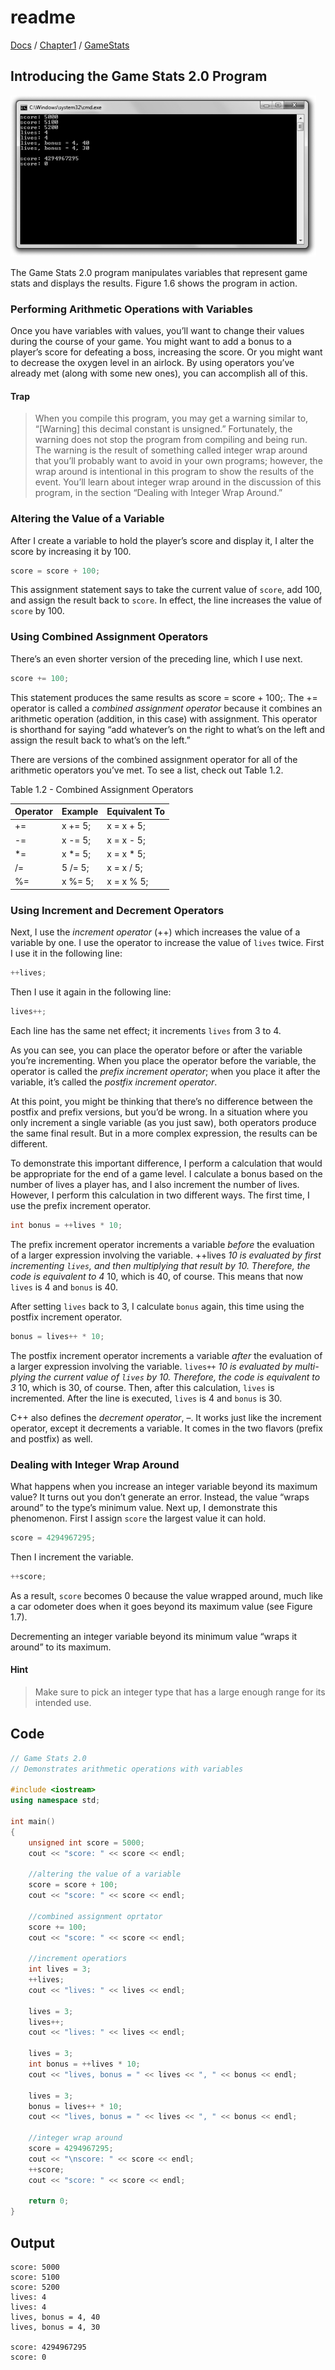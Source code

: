# readme

[Docs](https://github.com/PiSaucer/book-c-plus-plus/tree/569357054614b69475a73eff46aae33d4998bc5a/docs/README.md) / [Chapter1](https://github.com/PiSaucer/book-c-plus-plus/tree/569357054614b69475a73eff46aae33d4998bc5a/docs/Chapter1/README.md) / [GameStats](https://github.com/PiSaucer/book-c-plus-plus/tree/569357054614b69475a73eff46aae33d4998bc5a/docs/Chapter1/GameStats/README.md)

## Introducing the Game Stats 2.0 Program

![ScreenShot](../.gitbook/assets/Image_058.gif)

The Game Stats 2.0 program manipulates variables that represent game stats and displays the results. Figure 1.6 shows the program in action.

### Performing Arithmetic Operations with Variables

Once you have variables with values, you’ll want to change their values during the course of your game. You might want to add a bonus to a player’s score for defeating a boss, increasing the score. Or you might want to decrease the oxygen level in an airlock. By using operators you’ve already met \(along with some new ones\), you can accomplish all of this.

#### Trap

> When you compile this program, you may get a warning similar to, “\[Warning\] this decimal constant is unsigned.” Fortunately, the warning does not stop the program from compiling and being run. The warning is the result of something called integer wrap around that you’ll probably want to avoid in your own programs; however, the wrap around is intentional in this program to show the results of the event. You’ll learn about integer wrap around in the discussion of this program, in the section “Dealing with Integer Wrap Around.”

### Altering the Value of a Variable

After I create a variable to hold the player’s score and display it, I alter the score by increasing it by 100.

```cpp
score = score + 100;
```

This assignment statement says to take the current value of `score`, add 100, and assign the result back to `score`. In effect, the line increases the value of `score` by 100.

### Using Combined Assignment Operators

There’s an even shorter version of the preceding line, which I use next.

```cpp
score += 100;
```

This statement produces the same results as score = score + 100;. The += operator is called a _combined assignment operator_ because it combines an arithmetic operation \(addition, in this case\) with assignment. This operator is shorthand for saying “add whatever’s on the right to what’s on the left and assign the result back to what’s on the left.”

There are versions of the combined assignment operator for all of the arithmetic operators you’ve met. To see a list, check out Table 1.2.

Table 1.2 - Combined Assignment Operators

| Operator | Example | Equivalent To |
| :--- | :--- | :--- |
| += | x += 5; | x = x + 5; |
| -= | x -= 5; | x = x - 5; |
| \*= | x \*= 5; | x = x \* 5; |
| /= | 5 /= 5; | x = x / 5; |
| %= | x %= 5; | x = x % 5; |

### Using Increment and Decrement Operators

Next, I use the _increment operator_ \(++\) which increases the value of a variable by one. I use the operator to increase the value of `lives` twice. First I use it in the following line:

```cpp
++lives;
```

Then I use it again in the following line:

```cpp
lives++;
```

Each line has the same net effect; it increments `lives` from 3 to 4.

As you can see, you can place the operator before or after the variable you’re incrementing. When you place the operator before the variable, the operator is called the _prefix increment operator_; when you place it after the variable, it’s called the _postfix increment operator_.

At this point, you might be thinking that there’s no difference between the postfix and prefix versions, but you’d be wrong. In a situation where you only increment a single variable \(as you just saw\), both operators produce the same final result. But in a more complex expression, the results can be different.

To demonstrate this important difference, I perform a calculation that would be appropriate for the end of a game level. I calculate a bonus based on the number of lives a player has, and I also increment the number of lives. However, I perform this calculation in two different ways. The first time, I use the prefix increment operator.

```cpp
int bonus = ++lives * 10;
```

The prefix increment operator increments a variable _before_ the evaluation of a larger expression involving the variable. ++lives  _10 is evaluated by first incrementing `lives`, and then multiplying that result by 10. Therefore, the code is equivalent to 4_  10, which is 40, of course. This means that now `lives` is 4 and `bonus` is 40.

After setting `lives` back to 3, I calculate `bonus` again, this time using the postfix increment operator.

```cpp
bonus = lives++ * 10;
```

The postfix increment operator increments a variable _after_ the evaluation of a larger expression involving the variable. `lives++`  _10 is evaluated by multi- plying the current value of `lives` by 10. Therefore, the code is equivalent to 3_  10, which is 30, of course. Then, after this calculation, `lives` is incremented. After the line is executed, `lives` is 4 and `bonus` is 30.

C++ also defines the _decrement operator_, –. It works just like the increment operator, except it decrements a variable. It comes in the two flavors \(prefix and postfix\) as well.

### Dealing with Integer Wrap Around

What happens when you increase an integer variable beyond its maximum value? It turns out you don’t generate an error. Instead, the value “wraps around” to the type’s minimum value. Next up, I demonstrate this phenomenon. First I assign `score` the largest value it can hold.

```cpp
score = 4294967295;
```

Then I increment the variable.

```cpp
++score;
```

As a result, `score` becomes 0 because the value wrapped around, much like a car odometer does when it goes beyond its maximum value \(see Figure 1.7\).

Decrementing an integer variable beyond its minimum value “wraps it around” to its maximum.

#### Hint

> Make sure to pick an integer type that has a large enough range for its intended use.

## Code

```cpp
// Game Stats 2.0
// Demonstrates arithmetic operations with variables

#include <iostream>
using namespace std;

int main()
{
    unsigned int score = 5000;
    cout << "score: " << score << endl;

    //altering the value of a variable
    score = score + 100;
    cout << "score: " << score << endl;

    //combined assignment oprtator
    score += 100;
    cout << "score: " << score << endl;

    //increment operatiors 
    int lives = 3;
    ++lives;
    cout << "lives: " << lives << endl;

    lives = 3;
    lives++;
    cout << "lives: " << lives << endl;

    lives = 3;
    int bonus = ++lives * 10;
    cout << "lives, bonus = " << lives << ", " << bonus << endl;

    lives = 3;
    bonus = lives++ * 10;
    cout << "lives, bonus = " << lives << ", " << bonus << endl;

    //integer wrap around
    score = 4294967295;
    cout << "\nscore: " << score << endl;
    ++score;
    cout << "score: " << score << endl;

    return 0;
}
```

## Output

```text
score: 5000
score: 5100
score: 5200
lives: 4
lives: 4
lives, bonus = 4, 40
lives, bonus = 4, 30

score: 4294967295
score: 0
```


